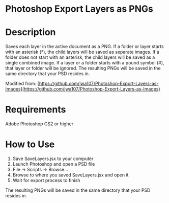 Photoshop Export Layers as PNGs
=======

# Description

Saves each layer in the active document as a PNG. If a folder or layer starts with an asterisk (*), the child layers will be saved as separate images. If a folder does not start with an asterisk, the child layers will be saved as a single combined image. If a layer or a folder starts with a pound symbol (#), that layer or folder will be ignored. The resulting PNGs will be saved in the same directory that your PSD resides in.

Modified from: [https://github.com/jwa107/Photoshop-Export-Layers-as-Images](https://github.com/jwa107/Photoshop-Export-Layers-as-Images)

# Requirements

Adobe Photoshop CS2 or higher

# How to Use

1. Save SaveLayers.jsx to your computer
2. Launch Photoshop and open a PSD file
3. File -> Scripts -> Browse...
4. Browse to where you saved SaveLayers.jsx and open it
5. Wait for export process to finish

The resulting PNGs will be saved in the same directory that your PSD resides in.